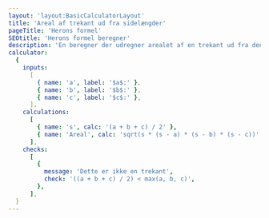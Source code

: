 ```yaml
---
layout: 'layout:BasicCalculatorLayout'
title: 'Areal af trekant ud fra sidelængder'
pageTitle: 'Herons formel'
SEOtitle: 'Herons formel beregner'
description: 'En beregner der udregner arealet af en trekant ud fra dens sidelængder ved hjælp af herons formel'
calculator:
  {
    inputs:
      [
        { name: 'a', label: '$a$:' },
        { name: 'b', label: '$b$:' },
        { name: 'c', label: '$c$:' },
      ],
    calculations:
      [
        { name: 's', calc: '(a + b + c) / 2' },
        { name: 'Areal', calc: 'sqrt(s * (s - a) * (s - b) * (s - c))' },
      ],
    checks:
      [
        {
          message: 'Dette er ikke en trekant',
          check: '((a + b + c) / 2) < max(a, b, c)',
        },
      ],
  }
---
```

